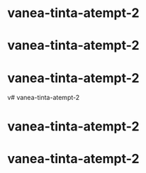 # vanea-tinta-atempt-2
# vanea-tinta-atempt-2
# vanea-tinta-atempt-2
v# vanea-tinta-atempt-2
# vanea-tinta-atempt-2
# vanea-tinta-atempt-2
